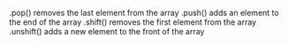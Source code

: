 .pop() removes the last element from the array
.push() adds an element to the end of the array
.shift() removes the first element from the array
.unshift() adds a new element to the front of the array
